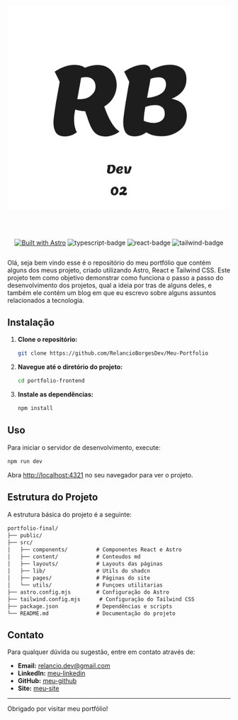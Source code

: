 <div align="center" style="margin-bottom: 10px;">

![Project Logo](./public/logo.svg)

</div>
<div align="center" style="display: flex; gap: 10px; align-items:center; justify-content: center; margin-top:50px;">

[![Built with Astro](https://astro.badg.es/v2/built-with-astro/tiny.svg)](https://astro.build)
![typescript-badge](https://img.shields.io/badge/TypeScript-007ACC?style=for-the-badge&logo=typescript&logoColor=white)
![react-badge](https://img.shields.io/badge/React-20232A?style=for-the-badge&logo=react&logoColor=61DAFB)
![tailwind-badge](https://img.shields.io/badge/Tailwind_CSS-38B2AC?style=for-the-badge&logo=tailwind-css&logoColor=white)

</div>

Olá, seja bem vindo esse é o repositório do meu portfólio que contém alguns dos meus projeto, criado utilizando Astro, React e Tailwind CSS. Este projeto tem como objetivo demonstrar como funciona o passo a passo do desenvolvimento dos projetos, qual a ideia por tras de alguns deles, e também ele contém um blog em que eu escrevo sobre alguns assuntos relacionados a tecnologia.

## Instalação

1. **Clone o repositório:**

   ```bash
   git clone https://github.com/RelancioBorgesDev/Meu-Portfolio
   ```

2. **Navegue até o diretório do projeto:**

   ```bash
   cd portfolio-frontend
   ```

3. **Instale as dependências:**

   ```bash
   npm install
   ```

## Uso

Para iniciar o servidor de desenvolvimento, execute:

```bash
npm run dev
```

Abra [http://localhost:4321](http://localhost:4321) no seu navegador para ver o projeto.

## Estrutura do Projeto

A estrutura básica do projeto é a seguinte:

```
portfolio-final/
├── public/
├── src/
│   ├── components/         # Componentes React e Astro
│   ├── content/            # Conteudos md
│   ├── layouts/            # Layouts das páginas
│   ├── lib/                # Utils do shadcn
│   ├── pages/              # Páginas do site
│   └── utils/              # Funçoes utilitarias
├── astro.config.mjs        # Configuração do Astro
├── tailwind.config.mjs      # Configuração do Tailwind CSS
├── package.json            # Dependências e scripts
└── README.md               # Documentação do projeto
```

## Contato

Para qualquer dúvida ou sugestão, entre em contato através de:

- **Email:** relancio.dev@gmail.com
- **LinkedIn:** [meu-linkedin](https://www.linkedin.com/in/relancio-borges-4716a620b/)
- **GitHub:** [meu-github](https://github.com/RelancioBorgesDev)
- **Site:** [meu-site](https://github.com/RelancioBorgesDev)

---

Obrigado por visitar meu portfólio!
